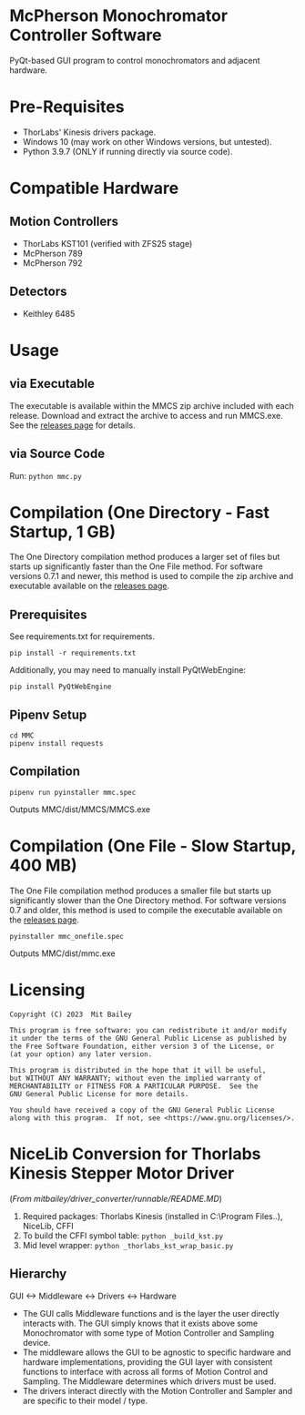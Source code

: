 # McPherson Monochromator Controller Software

PyQt-based GUI program to control monochromators and adjacent hardware. 

# Pre-Requisites

- ThorLabs' Kinesis drivers package. 
- Windows 10 (may work on other Windows versions, but untested).
- Python 3.9.7 (ONLY if running directly via source code).

# Compatible Hardware
## Motion Controllers
- ThorLabs KST101 (verified with ZFS25 stage)
- McPherson 789
- McPherson 792

## Detectors
- Keithley 6485

# Usage
## via Executable
The executable is available within the MMCS zip archive included with each release. Download and extract the archive to access and run MMCS.exe. See the [releases page](https://github.com/mitbailey/MMC/releases) for details.  

## via Source Code
Run: `python mmc.py`   


# Compilation (One Directory - Fast Startup, 1 GB)

The One Directory compilation method produces a larger set of files but starts up significantly faster than the One File method. For software versions 0.7.1 and newer, this method is used to compile the zip archive and executable available on the [releases page](https://github.com/mitbailey/MMC/releases).

## Prerequisites
See requirements.txt for requirements.

`pip install -r requirements.txt`

Additionally, you may need to manually install PyQtWebEngine:

`pip install PyQtWebEngine`  

## Pipenv Setup
`cd MMC`  
`pipenv install requests`  

## Compilation
`pipenv run pyinstaller mmc.spec`

Outputs MMC/dist/MMCS/MMCS.exe

# Compilation (One File - Slow Startup, 400 MB)

The One File compilation method produces a smaller file but starts up significantly slower than the One Directory method. For software versions 0.7 and older, this method is used to compile the executable available on the [releases page](https://github.com/mitbailey/MMC/releases).

`pyinstaller mmc_onefile.spec`  

Outputs MMC/dist/mmc.exe

# Licensing

    Copyright (C) 2023  Mit Bailey

    This program is free software: you can redistribute it and/or modify
    it under the terms of the GNU General Public License as published by
    the Free Software Foundation, either version 3 of the License, or
    (at your option) any later version.

    This program is distributed in the hope that it will be useful,
    but WITHOUT ANY WARRANTY; without even the implied warranty of
    MERCHANTABILITY or FITNESS FOR A PARTICULAR PURPOSE.  See the
    GNU General Public License for more details.

    You should have received a copy of the GNU General Public License
    along with this program.  If not, see <https://www.gnu.org/licenses/>.

# NiceLib Conversion for Thorlabs Kinesis Stepper Motor Driver
(_From mitbailey/driver_converter/runnable/README.MD_)
1. Required packages: Thorlabs Kinesis (installed in C:\Program Files..), NiceLib, CFFI
2. To build the CFFI symbol table: `python _build_kst.py`
3. Mid level wrapper: `python _thorlabs_kst_wrap_basic.py`

## Hierarchy
GUI <-> Middleware <-> Drivers <-> Hardware
- The GUI calls Middleware functions and is the layer the user directly interacts with. The GUI simply knows that it exists above some Monochromator with some type of Motion Controller and Sampling device.
- The middleware allows the GUI to be agnostic to specific hardware and hardware implementations, providing the GUI layer with consistent functions to interface with across all forms of Motion Control and Sampling. The Middleware determines which drivers must be used.
- The drivers interact directly with the Motion Controller and Sampler and are specific to their model / type.